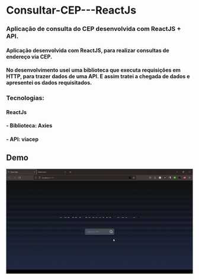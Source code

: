 # Consultar-CEP---ReactJs
### Aplicação de consulta do CEP desenvolvida com ReactJS + API.

#### Aplicação desenvolvida com ReactJS, para realizar consultas de endereço via CEP. 
#### No desenvolvimento usei uma biblioteca que executa requisições em HTTP, para trazer dados de uma API. E assim tratei a chegada de dados e apresentei os dados requisitados.

### Tecnologias:
#### ReactJs
#### - Biblioteca: Axies
#### - API: viacep

## Demo

![Exercício Dark Mode e Light Mode](https://github.com/luizpedros/Consultar-CEP---ReactJs/blob/main/gifs-demo/fluxo_Trim.gif?raw=true)